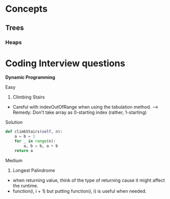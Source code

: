 # Concepts

## Trees

### Heaps


# Coding Interview questions
**Dynamic Programming**

Easy
1. Climbing Stairs
- Careful with indexOutOfRange when using the tabulation method. --> Remedy: Don't take array as 0-starting index (rather, 1-starting)

Solution
```python
def climbStairs(self, n):
    a = b = 1
    for _ in range(n):
        a, b = b, a + b
    return a
```
Medium
1. Longest Palindrome
- when returning value, think of the type of returning cause it might affect the runtime.
- function(i, i + 1) but putting function(i, i) is useful when needed.
